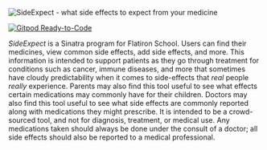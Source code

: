 ![SideExpect - what side effects to expect from your medicine](https://github.com/twwright/sideexpect/blob/master/SideExpect.png)

[![Gitpod Ready-to-Code](https://img.shields.io/badge/Gitpod-Ready--to--Code-blue?logo=gitpod)](https://gitpod.io/#https://github.com/twwright/sideexpect) 

_SideExpect_ is a Sinatra program for Flatiron School. Users can find their medicines, view common side effects, add side effects, and more. This information is intended to support patients as they go through treatment for conditions such as cancer, immune diseases, and more that sometimes have cloudy predictability when it comes to side-effects that _real_ people _really_ experience. Parents may also find this tool useful to see what effects certain medications may commonly have for their children. Doctors may also find this tool useful to see what side effects are commonly reported along with medications they might prescribe. It is intended to be a crowd-sourced tool, and not for diagnosis, treatment, or medical use. Any medications taken should always be done under the consult of a doctor; all side effects should also be reported to a medical professional.